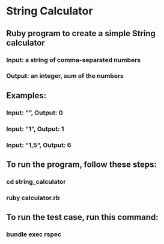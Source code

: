 # String Calculator

## Ruby program to create a simple String calculator

### Input: a string of comma-separated numbers
### Output: an integer, sum of the numbers

## Examples:

### Input: “”, Output: 0
### Input: “1”, Output: 1
### Input: “1,5”, Output: 6

## To run the program, follow these steps:

### cd string_calculator
### ruby calculator.rb

## To run the test case, run this command:

### bundle exec rspec

